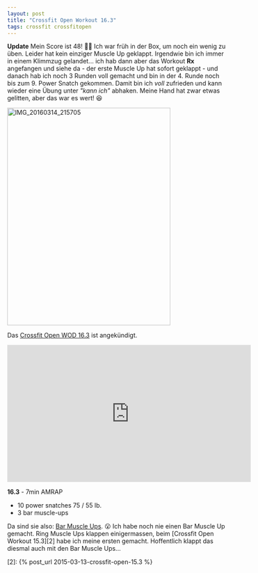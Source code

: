 ```yaml
---
layout: post
title: "Crossfit Open Workout 16.3"
tags: crossfit crossfitopen
---
```

**Update** Mein Score ist 48! 🎉😃 Ich war früh in der Box, um noch ein wenig zu üben. Leider hat kein einziger Muscle Up geklappt. Irgendwie bin ich immer in einem Klimmzug gelandet... ich hab dann aber das Workout **Rx** angefangen und siehe da - der erste Muscle Up hat sofort geklappt - und danach hab ich noch 3 Runden voll gemacht und bin in der 4. Runde noch bis zum 9. Power Snatch gekommen. Damit bin ich *voll* zufrieden und kann wieder eine Übung unter *"kann ich"* abhaken. Meine Hand hat zwar etwas gelitten, aber das war es wert! 😆

<a data-flickr-embed="true"  href="https://www.flickr.com/photos/cringe/25493295240/in/dateposted/" title="IMG_20160314_215705"><img src="https://farm2.staticflickr.com/1450/25493295240_2304bb8d9e.jpg" width="375" height="500" alt="IMG_20160314_215705"></a><script async src="//embedr.flickr.com/assets/client-code.js" charset="utf-8"></script>

Das [Crossfit Open WOD 16.3][0] ist angekündigt.

<iframe width="560" height="315" src="https://www.youtube-nocookie.com/embed/KggGsvxD3pY" frameborder="0" allowfullscreen></iframe>

**16.3** - 7min AMRAP

* 10 power snatches 75 / 55 lb.
* 3 bar muscle-ups

Da sind sie also: [Bar Muscle Ups][1]. 😮 Ich habe noch nie einen Bar Muscle Up gemacht. Ring Muscle Ups klappen einigermassen, beim [Crossfit Open Workout 15.3][2] habe ich meine ersten gemacht. Hoffentlich klappt das diesmal auch mit den Bar Muscle Ups...

[0]: http://games.crossfit.com/workouts/the-open/2016#tabs-3
[1]: https://www.youtube.com/watch?v=astSQRh1-i0
[2]: {% post_url 2015-03-13-crossfit-open-15.3 %}

